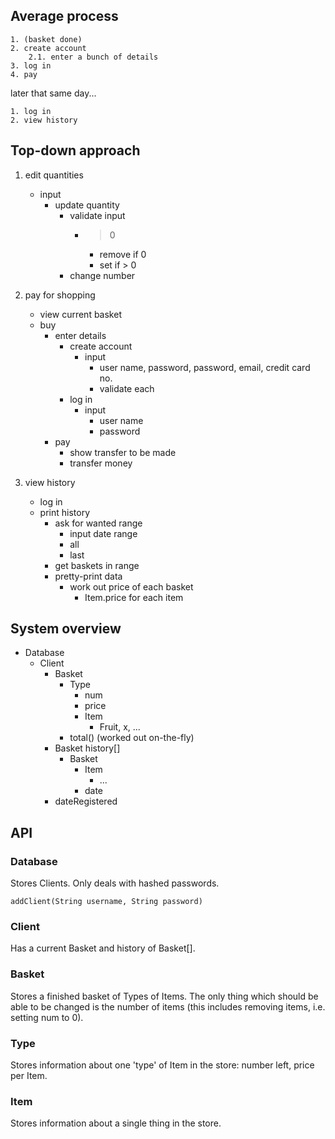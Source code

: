 Average process
---------------

    1. (basket done)
    2. create account
        2.1. enter a bunch of details
    3. log in
    4. pay

later that same day...

    1. log in
    2. view history


Top-down approach
-----------------

1. edit quantities
    - input
        - update quantity
            - validate input
                - > 0
                    - remove if 0
                    - set if > 0
            - change number

2. pay for shopping
    - view current basket
    - buy
        - enter details
            - create account
                - input
                    - user name,
                      password,
                      password,
                      email,
                      credit card no.
                    - validate each
            - log in
                - input
                    - user name
                    - password
        - pay
            - show transfer to be made
            - transfer money

3. view history
    - log in
    - print history
        - ask for wanted range
            - input date range
            - all
            - last
        - get baskets in range
        - pretty-print data
            - work out price of each basket
                - Item.price for each item


System overview
---------------

- Database
    - Client
        - Basket
            - Type
                - num
                - price
                - Item
                    - Fruit, x, ...
            - total() (worked out on-the-fly)
        - Basket history[]
            - Basket
                - Item
                    - ...
                + date
        - dateRegistered


API
---

### Database

Stores Clients.
Only deals with hashed passwords.

    addClient(String username, String password)


### Client

Has a current Basket and history of Basket[].


### Basket

Stores a finished basket of Types of Items.
The only thing which should be able to be changed is the number of items (this
includes removing items, i.e. setting num to 0).


### Type

Stores information about one 'type' of Item in the store: number left, price
per Item.


### Item

Stores information about a single thing in the store.
